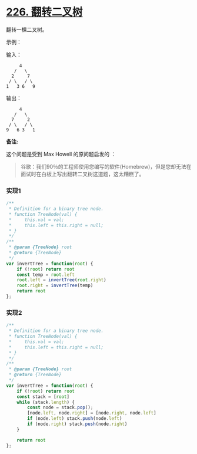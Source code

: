 # [226. 翻转二叉树](https://leetcode-cn.com/problems/invert-binary-tree/)
翻转一棵二叉树。

示例：

输入：
```
     4
   /   \
  2     7
 / \   / \
1   3 6   9
```
输出：
```
     4
   /   \
  7     2
 / \   / \
9   6 3   1
```
**备注:**

这个问题是受到 Max Howell 的原问题启发的 ：

>谷歌：我们90％的工程师使用您编写的软件(Homebrew)，但是您却无法在面试时在白板上写出翻转二叉树这道题，这太糟糕了。

### 实现1
```js
/**
 * Definition for a binary tree node.
 * function TreeNode(val) {
 *     this.val = val;
 *     this.left = this.right = null;
 * }
 */
/**
 * @param {TreeNode} root
 * @return {TreeNode}
 */
var invertTree = function(root) {
    if (!root) return root
    const temp = root.left
    root.left = invertTree(root.right)
    root.right = invertTree(temp)
    return root
};
```
### 实现2
```js
/**
 * Definition for a binary tree node.
 * function TreeNode(val) {
 *     this.val = val;
 *     this.left = this.right = null;
 * }
 */
/**
 * @param {TreeNode} root
 * @return {TreeNode}
 */
var invertTree = function(root) {
    if (!root) return root
    const stack = [root]
    while (stack.length) {
        const node = stack.pop();
        [node.left, node.right] = [node.right, node.left]
        if (node.left) stack.push(node.left)
        if (node.right) stack.push(node.right)
    }

    return root
};
```
